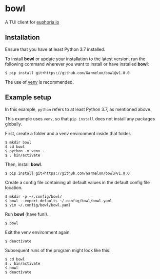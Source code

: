 # bowl

A TUI client for [euphoria.io](https://euphoria.io)

## Installation

Ensure that you have at least Python 3.7 installed.

To install **bowl** or update your installation to the latest version, run the
following command wherever you want to install or have installed **bowl**:
```
$ pip install git+https://github.com/Garmelon/bowl@v1.0.0
```

The use of [venv](https://docs.python.org/3/library/venv.html) is recommended.

## Example setup

In this example, `python` refers to at least Python 3.7, as mentioned above.

This example uses `venv`, so that `pip install` does not install any packages
globally.

First, create a folder and a venv environment inside that folder.
```
$ mkdir bowl
$ cd bowl
$ python -m venv .
$ . bin/activate
```

Then, install **bowl**.
```
$ pip install git+https://github.com/Garmelon/bowl@v1.0.0
```

Create a config file containing all default values in the default config file
location.
```
$ mkdir -p ~/.config/bowl/
$ bowl --export-defaults ~/.config/bowl/bowl.yaml
$ vim ~/.config/bowl/bowl.yaml
```

Run **bowl** (have fun!).
```
$ bowl
```

Exit the venv environment again.
```
$ deactivate
```

Subsequent runs of the program might look like this:
```
$ cd bowl
$ . bin/activate
$ bowl
$ deactivate
```
